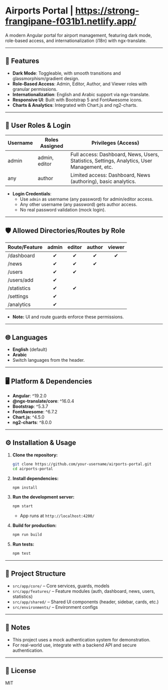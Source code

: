 # Airports Portal | https://strong-frangipane-f031b1.netlify.app/

A modern Angular portal for airport management, featuring dark mode, role-based access, and internationalization (i18n) with ngx-translate.

---

## 🚀 Features

- **Dark Mode**: Toggleable, with smooth transitions and glassmorphism/gradient design.
- **Role-Based Access**: Admin, Editor, Author, and Viewer roles with granular permissions.
- **Internationalization**: English and Arabic support via ngx-translate.
- **Responsive UI**: Built with Bootstrap 5 and FontAwesome icons.
- **Charts & Analytics**: Integrated with Chart.js and ng2-charts.

---

## 👤 User Roles & Login

| Username | Roles Assigned         | Privileges (Access)                                                                                 |
|----------|-----------------------|-----------------------------------------------------------------------------------------------------|
| admin    | admin, editor         | Full access: Dashboard, News, Users, Statistics, Settings, Analytics, User Management, etc.         |
| any      | author                | Limited access: Dashboard, News (authoring), basic analytics.                                       |

- **Login Credentials**:  
  - Use `admin` as username (any password) for admin/editor access.
  - Any other username (any password) gets author access.
  - No real password validation (mock login).

---

## 🛡️ Allowed Directories/Routes by Role

| Route/Feature      | admin | editor | author | viewer |
|--------------------|:-----:|:------:|:------:|:------:|
| /dashboard         |   ✔   |   ✔    |   ✔    |   ✔    |
| /news              |   ✔   |   ✔    |   ✔    |        |
| /users             |   ✔   |   ✔    |        |        |
| /users/add         |   ✔   |        |        |        |
| /statistics        |   ✔   |   ✔    |        |        |
| /settings          |   ✔   |        |        |        |
| /analytics         |   ✔   |        |        |        |

- **Note:** UI and route guards enforce these permissions.

---

## 🌐 Languages

- **English** (default)
- **Arabic**
- Switch languages from the header.

---

## 🖥️ Platform & Dependencies

- **Angular**: ^19.2.0
- **@ngx-translate/core**: ^16.0.4
- **Bootstrap**: ^5.3.7
- **FontAwesome**: ^6.7.2
- **Chart.js**: ^4.5.0
- **ng2-charts**: ^8.0.0

---

## ⚙️ Installation & Usage

1. **Clone the repository:**
   ```bash
   git clone https://github.com/your-username/airports-portal.git
   cd airports-portal
   ```

2. **Install dependencies:**
   ```bash
   npm install
   ```

3. **Run the development server:**
   ```bash
   npm start
   ```
   - App runs at `http://localhost:4200/`

4. **Build for production:**
   ```bash
   npm run build
   ```

5. **Run tests:**
   ```bash
   npm test
   ```

---

## 📁 Project Structure

- `src/app/core/` – Core services, guards, models
- `src/app/features/` – Feature modules (auth, dashboard, news, users, statistics)
- `src/app/shared/` – Shared UI components (header, sidebar, cards, etc.)
- `src/environments/` – Environment configs

---

## 📝 Notes

- This project uses a mock authentication system for demonstration.
- For real-world use, integrate with a backend API and secure authentication.

---

## 📣 License

MIT
